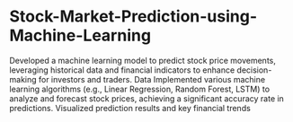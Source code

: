 # Stock-Market-Prediction-using-Machine-Learning
Developed a machine learning model to predict stock price movements, leveraging historical data and financial indicators to enhance decision-making for investors and traders.
Data Implemented various machine learning algorithms (e.g., Linear Regression, Random Forest, LSTM) to analyze and forecast stock prices, achieving a significant accuracy rate in predictions.
Visualized prediction results and key financial trends
